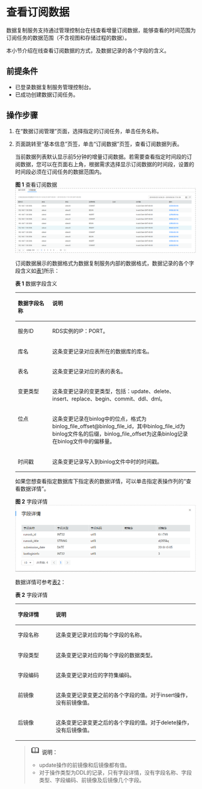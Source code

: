 # 查看订阅数据<a name="drs_15_0009"></a>

数据复制服务支持通过管理控制台在线查看增量订阅数据，能够查看的时间范围为订阅任务的数据范围（不含视图和存储过程的数据）。

本小节介绍在线查看订阅数据的方式，及数据记录的各个字段的含义。

## 前提条件<a name="section293172211234"></a>

-   已登录数据复制服务管理控制台。
-   已成功创建数据订阅任务。

## 操作步骤<a name="section125129192413"></a>

1.  在“数据订阅管理”页面，选择指定的订阅任务，单击任务名称。
2.  页面跳转至“基本信息”页签，单击“订阅数据”页签，查看订阅数据列表。

    当前数据列表默认显示前5分钟的增量订阅数据。若需要查看指定时间段的订阅数据，您可以在页面右上角，根据需求选择显示订阅数据的时间段，设置的时间段必须在订阅任务的数据范围内。

    **图 1**  查看订阅数据<a name="fig19511248191520"></a>  
    ![](figures/查看订阅数据.png "查看订阅数据")

    订阅数据展示的数据格式为数据复制服务内部的数据格式，数据记录的各个字段含义如[表1](#table1521748141519)所示：

    **表 1**  数据字段含义

    <a name="table1521748141519"></a>
    <table><thead align="left"><tr id="row351114871510"><th class="cellrowborder" valign="top" width="19.1%" id="mcps1.2.3.1.1"><p id="p5511348151518"><a name="p5511348151518"></a><a name="p5511348151518"></a><strong id="b195184815150"><a name="b195184815150"></a><a name="b195184815150"></a>数据字段名称</strong></p>
    </th>
    <th class="cellrowborder" valign="top" width="80.9%" id="mcps1.2.3.1.2"><p id="p12517485151"><a name="p12517485151"></a><a name="p12517485151"></a><strong id="b135104891511"><a name="b135104891511"></a><a name="b135104891511"></a>说明</strong></p>
    </th>
    </tr>
    </thead>
    <tbody><tr id="row25134820150"><td class="cellrowborder" valign="top" width="19.1%" headers="mcps1.2.3.1.1 "><p id="p051134831517"><a name="p051134831517"></a><a name="p051134831517"></a>服务ID</p>
    </td>
    <td class="cellrowborder" valign="top" width="80.9%" headers="mcps1.2.3.1.2 "><p id="p105116483158"><a name="p105116483158"></a><a name="p105116483158"></a>RDS实例的IP：PORT。</p>
    </td>
    </tr>
    <tr id="row165124814152"><td class="cellrowborder" valign="top" width="19.1%" headers="mcps1.2.3.1.1 "><p id="p1851184810157"><a name="p1851184810157"></a><a name="p1851184810157"></a>库名</p>
    </td>
    <td class="cellrowborder" valign="top" width="80.9%" headers="mcps1.2.3.1.2 "><p id="p75184814156"><a name="p75184814156"></a><a name="p75184814156"></a>这条变更记录对应表所在的数据库的库名。</p>
    </td>
    </tr>
    <tr id="row1552114810156"><td class="cellrowborder" valign="top" width="19.1%" headers="mcps1.2.3.1.1 "><p id="p1511048181515"><a name="p1511048181515"></a><a name="p1511048181515"></a>表名</p>
    </td>
    <td class="cellrowborder" valign="top" width="80.9%" headers="mcps1.2.3.1.2 "><p id="p652548191515"><a name="p652548191515"></a><a name="p652548191515"></a>这条变更记录对应的表的表名。</p>
    </td>
    </tr>
    <tr id="row1252204812151"><td class="cellrowborder" valign="top" width="19.1%" headers="mcps1.2.3.1.1 "><p id="p352548101518"><a name="p352548101518"></a><a name="p352548101518"></a>变更类型</p>
    </td>
    <td class="cellrowborder" valign="top" width="80.9%" headers="mcps1.2.3.1.2 "><p id="p155211482153"><a name="p155211482153"></a><a name="p155211482153"></a>这条变更记录的变更类型，包括：update、delete、insert、replace、begin、commit、ddl、dml。</p>
    </td>
    </tr>
    <tr id="row45214831516"><td class="cellrowborder" valign="top" width="19.1%" headers="mcps1.2.3.1.1 "><p id="p052114810156"><a name="p052114810156"></a><a name="p052114810156"></a>位点</p>
    </td>
    <td class="cellrowborder" valign="top" width="80.9%" headers="mcps1.2.3.1.2 "><p id="p7521148131519"><a name="p7521148131519"></a><a name="p7521148131519"></a>这条变更记录在binlog中的位点，格式为binlog_file_offset@binlog_file_id，其中binlog_file_id为binlog文件名的后缀，binlog_file_offset为这条binlog记录在binlog文件中的偏移量。</p>
    </td>
    </tr>
    <tr id="row16526484152"><td class="cellrowborder" valign="top" width="19.1%" headers="mcps1.2.3.1.1 "><p id="p752104818154"><a name="p752104818154"></a><a name="p752104818154"></a>时间戳</p>
    </td>
    <td class="cellrowborder" valign="top" width="80.9%" headers="mcps1.2.3.1.2 "><p id="p4526480150"><a name="p4526480150"></a><a name="p4526480150"></a>这条变更记录写入到binlog文件中时的时间戳。</p>
    </td>
    </tr>
    </tbody>
    </table>

    如果您想查看指定数据库下指定表的数据详情，可以单击指定表操作列的“查看数据详情”。

    **图 2**  字段详情<a name="fig95234881511"></a>  
    ![](figures/字段详情.png "字段详情")

    数据详情可参考[表2](#table253194817151)：

    **表 2**  字段详情

    <a name="table253194817151"></a>
    <table><thead align="left"><tr id="row453174817150"><th class="cellrowborder" valign="top" width="20.97%" id="mcps1.2.3.1.1"><p id="p85219481154"><a name="p85219481154"></a><a name="p85219481154"></a><strong id="b552194814152"><a name="b552194814152"></a><a name="b552194814152"></a>字段详情</strong></p>
    </th>
    <th class="cellrowborder" valign="top" width="79.03%" id="mcps1.2.3.1.2"><p id="p1553248141512"><a name="p1553248141512"></a><a name="p1553248141512"></a><strong id="b953204831518"><a name="b953204831518"></a><a name="b953204831518"></a>说明</strong></p>
    </th>
    </tr>
    </thead>
    <tbody><tr id="row753174813152"><td class="cellrowborder" valign="top" width="20.97%" headers="mcps1.2.3.1.1 "><p id="p953124881514"><a name="p953124881514"></a><a name="p953124881514"></a>字段名称</p>
    </td>
    <td class="cellrowborder" valign="top" width="79.03%" headers="mcps1.2.3.1.2 "><p id="p0535487154"><a name="p0535487154"></a><a name="p0535487154"></a>这条变更记录对应的每个字段的名称。</p>
    </td>
    </tr>
    <tr id="row6538482153"><td class="cellrowborder" valign="top" width="20.97%" headers="mcps1.2.3.1.1 "><p id="p1753174841517"><a name="p1753174841517"></a><a name="p1753174841517"></a>字段类型</p>
    </td>
    <td class="cellrowborder" valign="top" width="79.03%" headers="mcps1.2.3.1.2 "><p id="p1153114831517"><a name="p1153114831517"></a><a name="p1153114831517"></a>这条变更记录对应的每个字段的数据类型。</p>
    </td>
    </tr>
    <tr id="row5539487151"><td class="cellrowborder" valign="top" width="20.97%" headers="mcps1.2.3.1.1 "><p id="p653184810152"><a name="p653184810152"></a><a name="p653184810152"></a>字段编码</p>
    </td>
    <td class="cellrowborder" valign="top" width="79.03%" headers="mcps1.2.3.1.2 "><p id="p053204817153"><a name="p053204817153"></a><a name="p053204817153"></a>这条变更记录对应的字符集编码。</p>
    </td>
    </tr>
    <tr id="row95374831516"><td class="cellrowborder" valign="top" width="20.97%" headers="mcps1.2.3.1.1 "><p id="p25384818152"><a name="p25384818152"></a><a name="p25384818152"></a>前镜像</p>
    </td>
    <td class="cellrowborder" valign="top" width="79.03%" headers="mcps1.2.3.1.2 "><p id="p853104851517"><a name="p853104851517"></a><a name="p853104851517"></a>这条变更记录变更之前的各个字段的值。对于insert操作，没有前镜像值。</p>
    </td>
    </tr>
    <tr id="row3535485157"><td class="cellrowborder" valign="top" width="20.97%" headers="mcps1.2.3.1.1 "><p id="p1853548101516"><a name="p1853548101516"></a><a name="p1853548101516"></a>后镜像</p>
    </td>
    <td class="cellrowborder" valign="top" width="79.03%" headers="mcps1.2.3.1.2 "><p id="p155304841517"><a name="p155304841517"></a><a name="p155304841517"></a>这条变更记录变更之后的各个字段的值。对于delete操作，没有后镜像值。</p>
    </td>
    </tr>
    </tbody>
    </table>

    >![](public_sys-resources/icon-note.gif) **说明：** 
    >-   update操作的前镜像和后镜像都有值。
    >-   对于操作类型为DDL的记录，只有字段详情，没有字段名称、字段类型、字段编码、前镜像及后镜像几个字段。


